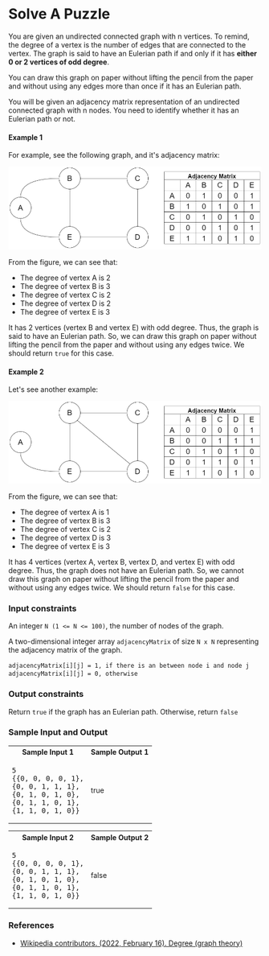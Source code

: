 # Solve A Puzzle 

You are given an undirected connected graph with n vertices. To remind, the degree of a vertex is the number of edges that are connected to the vertex. The graph is said to have an Eulerian path if and only if it has **either 0 or 2 vertices of odd degree**.

You can draw this graph on paper without lifting the pencil from the paper and without using any edges more than once if it has an Eulerian path.

You will be given an adjacency matrix representation of an undirected connected graph with n nodes. You need to identify whether it has an Eulerian path or not.
#### Example 1

For example, see the following graph, and it's adjacency matrix:

![Graph with Eulerian path](../drawing/eulerian.png)

From the figure, we can see that:

- The degree of vertex A is 2
- The degree of vertex B is 3
- The degree of vertex C is 2
- The degree of vertex D is 2
- The degree of vertex E is 3

It has 2 vertices (vertex B and vertex E) with odd degree. Thus, the graph is said to have an Eulerian path.
So, we can draw this graph on paper without lifting the pencil from the paper and without using any edges twice. 
We should return `true` for this case.

#### Example 2

Let's see another example:

![Graph without Eulerian path](../drawing/non_eulerian.png)

From the figure, we can see that:

- The degree of vertex A is 1
- The degree of vertex B is 3
- The degree of vertex C is 2
- The degree of vertex D is 3
- The degree of vertex E is 3

It has 4 vertices (vertex A, vertex B, vertex D, and vertex E) with odd degree. 
Thus, the graph does not have an Eulerian path.
So, we cannot draw this graph on paper without lifting the pencil from the paper and without using any edges twice. 
We should return `false` for this case.

### Input constraints
An integer `N (1 <= N <= 100)`, the number of nodes of the graph.

A two-dimensional integer array `adjacencyMatrix` of size `N x N` representing the adjacency matrix of the graph. 
```
adjacencyMatrix[i][j] = 1, if there is an between node i and node j
adjacencyMatrix[i][j] = 0, otherwise
```


### Output constraints
Return `true` if the graph has an Eulerian path. Otherwise, return `false`

### Sample Input and Output

<table>
    <tr>
        <th>Sample Input 1</th>
        <th>Sample Output 1</th>
    </tr>
    <tr>
        <td>
<pre>
5
{{0, 0, 0, 0, 1},
{0, 0, 1, 1, 1},
{0, 1, 0, 1, 0},
{0, 1, 1, 0, 1},
{1, 1, 0, 1, 0}}</pre>
        </td>
        <td>
            true
        </td>
    </tr>
</table>

<table>
    <tr>
        <th>Sample Input 2</th>
        <th>Sample Output 2</th>
    </tr>
    <tr>
        <td>
<pre>
5
{{0, 0, 0, 0, 1},
{0, 0, 1, 1, 1},
{0, 1, 0, 1, 0},
{0, 1, 1, 0, 1},
{1, 1, 0, 1, 0}}</pre>
        </td>
        <td>
            false
        </td>
    </tr>
</table>

### References
- [Wikipedia contributors. (2022, February 16). Degree (graph theory)](https://en.wikipedia.org/wiki/Degree_(graph_theory))
